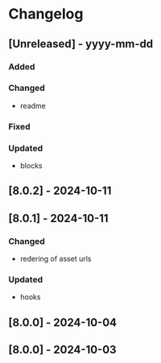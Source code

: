 # Changelog
## [Unreleased] - yyyy-mm-dd

### Added

### Changed
- readme

### Fixed

### Updated
- blocks

## [8.0.2] - 2024-10-11


## [8.0.1] - 2024-10-11


### Changed
- redering of asset urls

### Updated
- hooks

## [8.0.0] - 2024-10-04


## [8.0.0] - 2024-10-03
